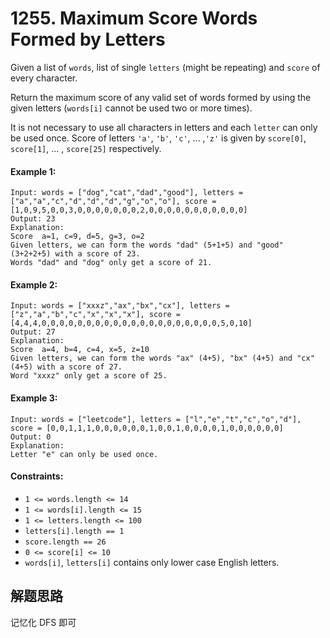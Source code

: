 # 1255. Maximum Score Words Formed by Letters

Given a list of `words`, list of  single `letters` (might be repeating) and `score` of every character.

Return the maximum score of any valid set of words formed by using the given letters (`words[i]` cannot be used two or more times).

It is not necessary to use all characters in letters and each `letter` can only be used once. Score of letters `'a'`, `'b'`, `'c'`, ... ,`'z'` is given by `score[0]`, `score[1]`, ... , `score[25]` respectively.

#### Example 1:

```
Input: words = ["dog","cat","dad","good"], letters = ["a","a","c","d","d","d","g","o","o"], score = [1,0,9,5,0,0,3,0,0,0,0,0,0,0,2,0,0,0,0,0,0,0,0,0,0,0]
Output: 23
Explanation:
Score  a=1, c=9, d=5, g=3, o=2
Given letters, we can form the words "dad" (5+1+5) and "good" (3+2+2+5) with a score of 23.
Words "dad" and "dog" only get a score of 21.
```

#### Example 2:

```
Input: words = ["xxxz","ax","bx","cx"], letters = ["z","a","b","c","x","x","x"], score = [4,4,4,0,0,0,0,0,0,0,0,0,0,0,0,0,0,0,0,0,0,0,0,5,0,10]
Output: 27
Explanation:
Score  a=4, b=4, c=4, x=5, z=10
Given letters, we can form the words "ax" (4+5), "bx" (4+5) and "cx" (4+5) with a score of 27.
Word "xxxz" only get a score of 25.
```

#### Example 3:

```
Input: words = ["leetcode"], letters = ["l","e","t","c","o","d"], score = [0,0,1,1,1,0,0,0,0,0,0,1,0,0,1,0,0,0,0,1,0,0,0,0,0,0]
Output: 0
Explanation:
Letter "e" can only be used once.
``` 

#### Constraints:

+ `1 <= words.length <= 14`
+ `1 <= words[i].length <= 15`
+ `1 <= letters.length <= 100`
+ `letters[i].length == 1`
+ `score.length == 26`
+ `0 <= score[i] <= 10`
+ `words[i]`, `letters[i]` contains only lower case English letters.

## 解题思路

记忆化 DFS 即可
